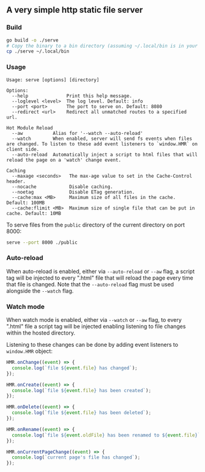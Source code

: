 ## A very simple http static file server

### Build

```bash
go build -o ./serve
# Copy the binary to a bin directory (assuming ~/.local/bin is in your PATH)
cp ./serve ~/.local/bin
```

### Usage

```
Usage: serve [options] [directory]

Options:
  --help              Print this help message.
  --loglevel <level>  The log level. Default: info
  --port <port>       The port to serve on. Default: 8080
  --redirect <url>    Redirect all unmatched routes to a specified url.

Hot Module Reload
  --aw           Alias for '--watch --auto-reload'
  --watch        When enabled, server will send fs events when files are changed. To listen to these add event listeners to `window.HMR` on client side.
  --auto-reload  Automatically inject a script to html files that will reload the page on a 'watch' change event.

Caching
  --maxage <seconds>   The max-age value to set in the Cache-Control header.
  --nocache            Disable caching.
  --noetag             Disable ETag generation.
  --cache:max <MB>     Maximum size of all files in the cache. Default: 100MB
  --cache:flimit <MB>  Maximum size of single file that can be put in cache. Default: 10MB
```

To serve files from the `public` directory of the current directory on port 8000:

```bash
serve --port 8000 ./public
```

### Auto-reload

When auto-reload is enabled, either via `--auto-reload` or `--aw` flag, a script tag will be injected to every ".html" file that will reload the page every time that file is changed. Note that the `--auto-reload` flag must be used alongside the `--watch` flag.

### Watch mode

When watch mode is enabled, either via `--watch` or `--aw` flag, to every ".html" file a script tag will be injected enabling listening to file changes within the hosted directory.

Listening to these changes can be done by adding event listeners to `window.HMR` object:

```javascript
HMR.onChange((event) => {
  console.log(`file ${event.file} has changed`);
});

HMR.onCreate((event) => {
  console.log(`file ${event.file} has been created`);
});

HMR.onDelete((event) => {
  console.log(`file ${event.file} has been deleted`);
});

HMR.onRename((event) => {
  console.log(`file ${event.oldFile} has been renamed to ${event.file}`);
});

HMR.onCurrentPageChange((event) => {
  console.log(`current page's file has changed`);
});
```

